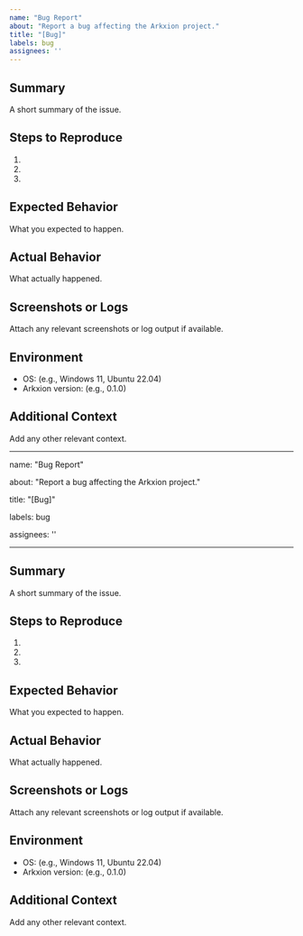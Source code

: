 ```yaml
---
name: "Bug Report"
about: "Report a bug affecting the Arkxion project."
title: "[Bug]"
labels: bug
assignees: ''
---
```


## Summary

A short summary of the issue.

## Steps to Reproduce

1. 
2. 
3. 

## Expected Behavior

What you expected to happen.

## Actual Behavior

What actually happened.

## Screenshots or Logs

Attach any relevant screenshots or log output if available.

## Environment

- OS: (e.g., Windows 11, Ubuntu 22.04)
- Arkxion version: (e.g., 0.1.0)

## Additional Context

Add any other relevant context.

---
name: "Bug Report"

about: "Report a bug affecting the Arkxion project."

title: "[Bug]"

labels: bug

assignees: ''

---

## Summary

A short summary of the issue.

## Steps to Reproduce

1. 
2. 
3. 

## Expected Behavior

What you expected to happen.

## Actual Behavior

What actually happened.

## Screenshots or Logs

Attach any relevant screenshots or log output if available.

## Environment

- OS: (e.g., Windows 11, Ubuntu 22.04)
- Arkxion version: (e.g., 0.1.0)

## Additional Context

Add any other relevant context.
